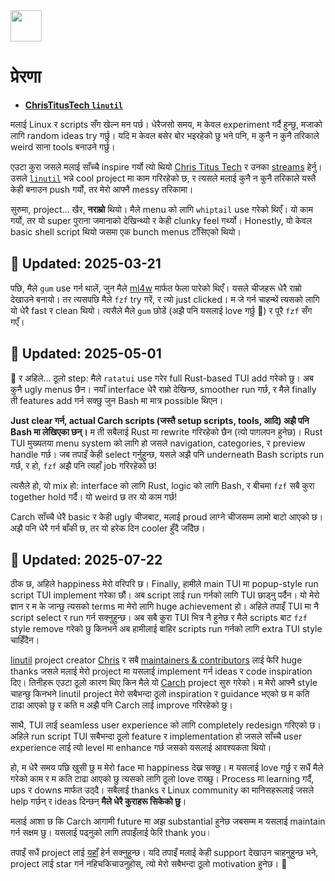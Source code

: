 <img src="https://cdn-icons-png.flaticon.com/128/7119/7119415.png" width="50" />

<br>

# प्रेरणा

- **[ChrisTitusTech `linutil`](https://github.com/ChrisTitusTech/linutil/)**  

मलाई Linux र scripts सँग खेल्न मन पर्छ। धेरैजसो समय, म केवल experiment गर्दै हुन्छु, मजाको लागि random ideas try गर्छु। यदि म केवल बसेर बोर भइरहेको छु भने पनि, म कुनै न कुनै तरिकाले weird साना tools बनाउने गर्छु।

एउटा कुरा जसले मलाई साँच्चै inspire गर्यो त्यो थियो [Chris Titus Tech](https://www.youtube.com/@ChrisTitusTech) र उनका [streams](https://www.youtube.com/@TitusTechTalk) हेर्नु। उसले [`linutil`](https://github.com/ChrisTitusTech/linutil/) भन्ने cool project मा काम गरिरहेको छ, र त्यसले मलाई कुनै न कुनै तरिकाले यस्तै केही बनाउन push गर्यो, तर मेरो आफ्नै messy तरिकामा।

सुरुमा, project... खैर, **नराम्रो** थियो। मैले menu को लागि `whiptail` use गरेको थिएँ। यो काम गर्यो, तर यो super पुराना जमानाको देखिन्थ्यो र केही clunky feel गर्थ्यो। Honestly, यो केवल basic shell script थियो जसमा एक bunch menus टाँसिएको थियो।

## 📅 **Updated: 2025-03-21**  

पछि, मैले `gum` use गर्न थालें, जुन मैले [ml4w](https://github.com/mylinuxforwork) मार्फत फेला पारेको थिएँ। यसले चीजहरू धेरै राम्रो देखाउने बनायो। तर त्यसपछि मैले `fzf` try गरें, र त्यो just clicked। म जे गर्न चाहन्थें त्यसको लागि यो धेरै fast र clean थियो। त्यसैले मैले `gum` छोडें (अझै पनि यसलाई love गर्छु 💖) र पूरै `fzf` सँग गएँ।

## 📅 **Updated: 2025-05-01**  

🦀 र अहिले... ठूलो step: मैले `ratatui` use गरेर full Rust-based TUI add गरेको छु। अब कुनै ugly menus छैन। नयाँ interface धेरै राम्रो देखिन्छ, smoother run गर्छ, र मैले finally ती features add गर्न सक्छु जुन Bash मा मात्र possible थिएन।

**Just clear गर्न, actual Carch scripts (जस्तै setup scripts, tools, आदि) अझै पनि Bash मा लेखिएका छन्।** म ती सबैलाई Rust मा rewrite गरिरहेको छैन (त्यो पागलपन हुनेछ)। Rust TUI मुख्यतया menu system को लागि हो जसले navigation, categories, र preview handle गर्छ। जब तपाइँ केही select गर्नुहुन्छ, यसले अझै पनि underneath Bash scripts run गर्छ, र हो, `fzf` अझै पनि त्यहाँ job गरिरहेको छ!

त्यसैले हो, यो mix हो: interface को लागि Rust, logic को लागि Bash, र बीचमा `fzf` सबै कुरा together hold गर्दै। यो weird छ तर यो काम गर्छ!

Carch साँच्चै धेरै basic र केही ugly चीजबाट, मलाई proud लाग्ने चीजसम्म लामो बाटो आएको छ। अझै पनि धेरै गर्न बाँकी छ, तर यो हरेक दिन cooler हुँदै जाँदैछ।

## 📅 **Updated: 2025-07-22**

ठीक छ, अहिले happiness मेरो वरिपरि छ। Finally, हामीले main TUI मा popup-style run script TUI implement गरेका छौं। अब script लाई run गर्नको लागि TUI छाड्नु पर्दैन। यो मेरो ज्ञान र म के जान्छु त्यसको terms मा मेरो लागि huge achievement हो। अहिले तपाइँ TUI मा नै script select र run गर्न सक्नुहुन्छ। अब सबै कुरा TUI भित्र नै हुनेछ र मैले scripts बाट `fzf` style remove गरेको छु किनभने अब हामीलाई बाहिर scripts run गर्नको लागि extra TUI style चाहिँदैन।

[linutil](https://github.com/ChrisTitusTech/linutil) project creator [Chris](https://github.com/ChrisTitusTech) र सबै [maintainers & contributors](https://github.com/ChrisTitusTech/linutil/graphs/contributors) लाई फेरि huge thanks जसले मलाई मेरो project मा यसलाई implement गर्न ideas र code inspiration दिए। तिनीहरू एउटा ठूलो कारण थिए किन मैले यो [Carch](https://github.com/harilvfs/carch) project सुरु गरेको। म मेरो आफ्नै style चाहन्छु किनभने linutil project मेरो सबैभन्दा ठूलो inspiration र guidance भएको छ म कति टाढा आएको छु र कति म अझै पनि Carch लाई improve गरिरहेको छु।

साथै, TUI लाई seamless user experience को लागि completely redesign गरिएको छ। अहिले run script TUI सबैभन्दा ठूलो feature र implementation हो जसले साँच्चै user experience लाई त्यो level मा enhance गर्छ जसको यसलाई आवश्यकता थियो।

हो, म धेरै समय पछि खुसी छु म मेरो face मा happiness देख्न सक्छु। म यसलाई love गर्छु र सधैं मैले गरेको काम र म कति टाढा आएको छु त्यसको लागि ठूलो love राख्छु। Process मा learning गर्दै, ups र downs मार्फत उठ्दै। सबैलाई thanks र Linux community का मानिसहरूलाई जसले help गर्छन् र ideas दिन्छन् **मैले धेरै कुराहरू सिकेको छु**।

मलाई आशा छ कि Carch आगामी future मा अझ substantial हुनेछ जबसम्म म यसलाई maintain गर्न सक्षम छु। यसलाई पढ्नुको लागि तपाइँलाई फेरि thank you।

तपाइँ सधैं project लाई [यहाँ](https://github.com/harilvfs) हेर्न सक्नुहुन्छ। यदि तपाइँ मलाई केही support देखाउन चाहनुहुन्छ भने, project लाई star गर्न नहिचकिचाउनुहोस्, त्यो मेरो सबैभन्दा ठूलो motivation हुनेछ। 🙂